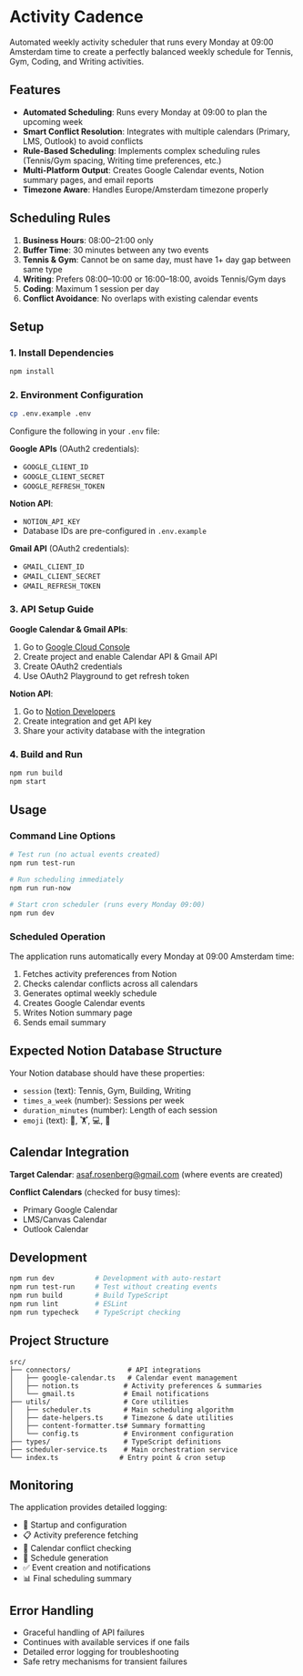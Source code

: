# Activity Cadence

Automated weekly activity scheduler that runs every Monday at 09:00 Amsterdam time to create a perfectly balanced weekly schedule for Tennis, Gym, Coding, and Writing activities.

## Features

- **Automated Scheduling**: Runs every Monday at 09:00 to plan the upcoming week
- **Smart Conflict Resolution**: Integrates with multiple calendars (Primary, LMS, Outlook) to avoid conflicts
- **Rule-Based Scheduling**: Implements complex scheduling rules (Tennis/Gym spacing, Writing time preferences, etc.)
- **Multi-Platform Output**: Creates Google Calendar events, Notion summary pages, and email reports
- **Timezone Aware**: Handles Europe/Amsterdam timezone properly

## Scheduling Rules

1. **Business Hours**: 08:00–21:00 only
2. **Buffer Time**: 30 minutes between any two events
3. **Tennis & Gym**: Cannot be on same day, must have 1+ day gap between same type
4. **Writing**: Prefers 08:00–10:00 or 16:00–18:00, avoids Tennis/Gym days
5. **Coding**: Maximum 1 session per day
6. **Conflict Avoidance**: No overlaps with existing calendar events

## Setup

### 1. Install Dependencies
```bash
npm install
```

### 2. Environment Configuration
```bash
cp .env.example .env
```

Configure the following in your `.env` file:

**Google APIs** (OAuth2 credentials):
- `GOOGLE_CLIENT_ID`
- `GOOGLE_CLIENT_SECRET` 
- `GOOGLE_REFRESH_TOKEN`

**Notion API**:
- `NOTION_API_KEY`
- Database IDs are pre-configured in `.env.example`

**Gmail API** (OAuth2 credentials):
- `GMAIL_CLIENT_ID`
- `GMAIL_CLIENT_SECRET`
- `GMAIL_REFRESH_TOKEN`

### 3. API Setup Guide

**Google Calendar & Gmail APIs**:
1. Go to [Google Cloud Console](https://console.cloud.google.com)
2. Create project and enable Calendar API & Gmail API
3. Create OAuth2 credentials
4. Use OAuth2 Playground to get refresh token

**Notion API**:
1. Go to [Notion Developers](https://developers.notion.com)
2. Create integration and get API key
3. Share your activity database with the integration

### 4. Build and Run

```bash
npm run build
npm start
```

## Usage

### Command Line Options

```bash
# Test run (no actual events created)
npm run test-run

# Run scheduling immediately  
npm run run-now

# Start cron scheduler (runs every Monday 09:00)
npm run dev
```

### Scheduled Operation

The application runs automatically every Monday at 09:00 Amsterdam time:
1. Fetches activity preferences from Notion
2. Checks calendar conflicts across all calendars
3. Generates optimal weekly schedule
4. Creates Google Calendar events
5. Writes Notion summary page
6. Sends email summary

## Expected Notion Database Structure

Your Notion database should have these properties:
- `session` (text): Tennis, Gym, Building, Writing
- `times_a_week` (number): Sessions per week
- `duration_minutes` (number): Length of each session
- `emoji` (text): 🎾, 🏋️, 💻, 📝

## Calendar Integration

**Target Calendar**: asaf.rosenberg@gmail.com (where events are created)

**Conflict Calendars** (checked for busy times):
- Primary Google Calendar
- LMS/Canvas Calendar
- Outlook Calendar

## Development

```bash
npm run dev          # Development with auto-restart
npm run test-run     # Test without creating events
npm run build        # Build TypeScript
npm run lint         # ESLint
npm run typecheck    # TypeScript checking
```

## Project Structure

```
src/
├── connectors/              # API integrations
│   ├── google-calendar.ts   # Calendar event management
│   ├── notion.ts           # Activity preferences & summaries
│   └── gmail.ts            # Email notifications
├── utils/                  # Core utilities
│   ├── scheduler.ts        # Main scheduling algorithm
│   ├── date-helpers.ts     # Timezone & date utilities
│   ├── content-formatter.ts# Summary formatting
│   └── config.ts           # Environment configuration
├── types/                  # TypeScript definitions
├── scheduler-service.ts    # Main orchestration service
└── index.ts               # Entry point & cron setup
```

## Monitoring

The application provides detailed logging:
- 🚀 Startup and configuration
- 📋 Activity preference fetching
- 📆 Calendar conflict checking  
- 🧠 Schedule generation
- ✅ Event creation and notifications
- 📊 Final scheduling summary

## Error Handling

- Graceful handling of API failures
- Continues with available services if one fails
- Detailed error logging for troubleshooting
- Safe retry mechanisms for transient failures